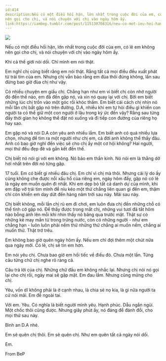 ```yaml
---
id:414
description:Nếu có một điều hối hận, lớn nhất trong cuộc đời của em, có lẽ em không
nên gọi cho chị, và nói chuyện với chị vào ngày hôm ấy.
link:https://iambep.tumblr.com/post/115130708316/neu-co-mot-ieu-hoi-han-lon-nhat-trong-cuoc-oi
---
```


![](https://64.media.tumblr.com/af674b444910b466b69b3f8e20d3aa5a/tumblr_nm35eu84Oa1u3a9rjo1_540.jpg)

Nếu có một điều hối hận, lớn nhất trong cuộc đời của em, có lẽ em không
nên gọi cho chị, và nói chuyện với chị vào ngày hôm ấy.

Khi cả thế giới nói dối. Chỉ mình em nói thật.

Em nghĩ chị cũng biết rằng em nói thật. Rằng tất cả mọi điều đều xuất phát
từ trái tim của em. Nhưng chị vẫn bảo rằng em đùa thôi đúng không, lần sau
đừng bao giờ đùa chị như vậy.

Có nhiều chuyện em giấu chị. Chẳng hạn như em vì biết chị còn nhớ người
đó đến thế nào, em đã đến gặp nó, và xin nó quay lại với chị. Bởi em biết
những lúc chị trốn vào một góc rồi khóc thầm. Em biết cái cách chị nhìn
nó mỗi lần chị bắt gặp nó trên đường. D.A, nhiều khi em tự hỏi điều gì khiến
con người ta có thể giữ một con người ở lâu trong ký ức đến vậy? Rằng sau
từng đấy thời gian họ không thể đặt nó xuống và đi tiếp con đường của riêng
họ hay sao.

Em gặp nó và nói D.A còn yêu anh nhiều lắm. Em biết anh có quá nhiều lựa
chọn, nhưng để tìm ra một người như chị em, cả đời anh không thể thấy đâu.
Anh có bao giờ nghĩ đến việc sẽ cho chị ấy một cơ hội không? Hai người,
mọi thứ đều đẹp đẽ và gắn kết đến thế.

Chị biết nó nói gì với em không. Nó bảo em thần kinh. Nó nói em là thằng
dở hơi nhất trên đời nó từng gặp.

17 tuổi. Em có biết gì nhiều đâu chị. Em chỉ vì chị mà thôi. Nhưng cái lý
do ấy cũng không che được nỗi xấu hổ của riêng em, ngày hôm đấy, gặp nó
có lẽ là ngày em muốn quên đi nhất. Khi em dẹp bỏ tất cả danh dự của mình,
khi em đập vỡ trái tim mình để níu kéo một thứ chẳng liên quan gì đến em,
thậm chí còn khiến em day dứt đến hàng năm trời sau này. Mãi sau này.

Chị biết không, mỗi lần chị rủ em đi chơi, em luôn đưa chị đến những chỗ
có thể tình cờ gặp nó. Để thấy được trong mắt chị, những vui tươi đã tắt
hôm nào bỗng ánh lên mỗi khi nhìn thấy nó băng qua trước mặt. Thật sự có
những kẻ may mắn từ trong trứng nước, còn có những người - như em chẳng
hạn - luôn luôn phải nếm thử những thứ chẳng ai muốn nếm, chẳng ai muốn
thử. Thật trớ trêu.

Em không bao giờ quên ngày hôm ấy. Nếu em chỉ đợi thêm một chút nữa qua
ngày mới. Có lẽ, chị sẽ tin em hơn.

Em nói yêu chị. Chưa bao giờ em hối tiếc về điều đó. Chưa một lần. Từng
câu từng chữ chị nghe rõ ràng cả.

Câu trả lời của chị. Những chữ đầu em không nhắc lại. Nhưng chị nói nó gọi
lại cho chị rồi, ngày mai sẽ gặp mặt. Em đau lắm. Nhưng cũng mừng cho chị.

Yêu, vốn dĩ không phải là ở cạnh nhau, là chia sẻ nọ kia, là gì nữa người
ta cứ nói mãi. Em để ngoài tai.

Với em. Yêu. Có nghĩa là biết người mình yêu. Hạnh phúc. Dẫu ngắn ngủi.
Một chốc thôi cũng được. Nhưng giây phút ấy, nó đáng để đánh đổi, cho mọi
thứ sau này.

Bình an D.A nhé.

Em sẽ quên chị thôi. Em sẽ quên chị. Như em quên tất cả ngày nói dối.

Em.

From BeP